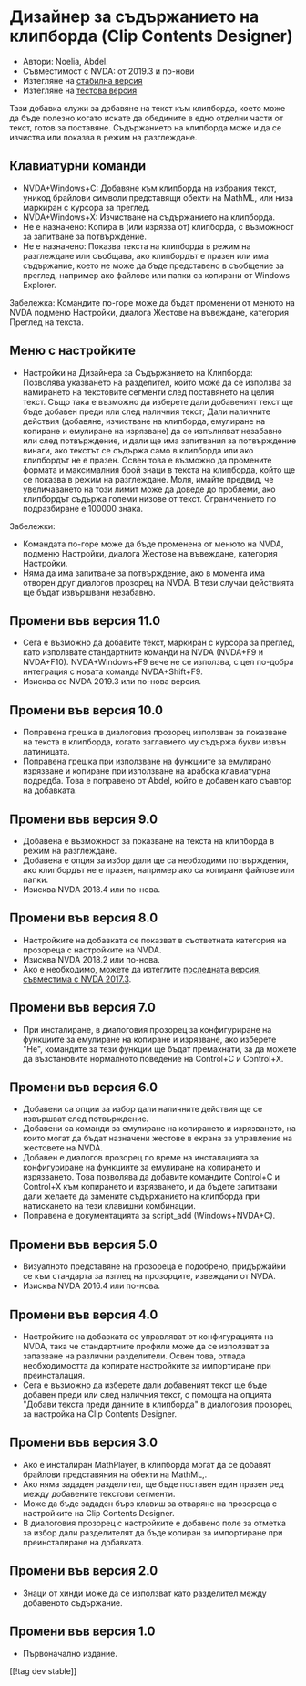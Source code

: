 # Дизайнер за съдържанието на клипборда (Clip Contents Designer) #

*	Автори: Noelia, Abdel.
*	Съвместимост с NVDA: от 2019.3 и по-нови
*	Изтегляне на [стабилна версия][1]
*	Изтегляне на [тестова версия][2]

Тази добавка служи за добавяне на текст към клипборда, което може да бъде
полезно когато искате да обедините в едно отделни части от текст, готов за
поставяне.  Съдържанието на клипборда може и да се изчиства или показва в
режим на разглеждане.

## Клавиатурни команди ##

* NVDA+Windows+C: Добавяне към клипборда на избрания текст, уникод брайлови
  символи представящи обекти на MathML, или низа маркиран с курсора за
  преглед.
* NVDA+Windows+X: Изчистване на съдържанието на клипборда.
* Не е назначено: Копира в (или изрязва от) клипборда, с възможност за
  запитване за потвърждение.
* Не е назначено: Показва текста на клипборда в режим на разглеждане или
  съобщава, ако клипбордът е празен или има съдържание, което не може да
  бъде представено в съобщение за преглед, например ако файлове или папки са
  копирани от Windows Explorer.

Забележка: Командите по-горе може да бъдат променени от менюто на NVDA
подменю Настройки, диалога Жестове на въвеждане, категория Преглед на
текста.

## Меню с настройките ##
*	Настройки на Дизайнера за Съдържанието на Клипборда: Позволява указването на разделител, който може да се използва за намирането на текстовите сегменти след поставянето на целия текст.
Също така е възможно да изберете дали добавеният текст ще бъде добавен преди или след наличния текст; Дали наличните действия (добавяне, изчистване на клипборда, емулиране на копиране и емулиране на изрязване) да се изпълняват незабавно или след потвърждение, и дали ще има запитвания за потвърждение винаги, ако текстът се съдържа само в клипборда или ако клипбордът не е празен.
Освен това е възможно да промените формата и максималния брой знаци в текста на клипборда, който ще се показва в режим на разглеждане. Моля, имайте предвид, че увеличаването на този лимит може да доведе до проблеми, ако клипбордът съдържа големи низове от текст. Ограничението по подразбиране е 100000 знака.

Забележки:

*	Командата по-горе може да бъде променена от менюто на NVDA,  подменю
  Настройки, диалога Жестове на въвеждане, категория Настройки.
*	Няма да има запитване за потвърждение, ако в момента има отворен друг
  диалогов прозорец на NVDA. В тези случаи действията ще бъдат извършвани
  незабавно.

## Промени във версия 11.0
* Сега е възможно да добавите текст, маркиран с курсора за преглед, като
  използвате стандартните команди на NVDA (NVDA+F9 и
  NVDA+F10). NVDA+Windows+F9 вече не се използва, с цел по-добра интеграция
  с новата команда NVDA+Shift+F9.
* Изисква се NVDA 2019.3 или по-нова версия.

## Промени във версия 10.0
* Поправена грешка в диалоговия прозорец използван за показване на текста в
  клипборда, когато заглавието му съдържа букви извън латиницата.
* Поправена грешка при използване на функциите за емулирано изрязване и
  копиране при използване на арабска клавиатурна подредба. Това е поправено
  от Abdel, който е добавен като съавтор на добавката.

## Промени във версия 9.0

* Добавена е възможност за показване на текста на клипборда в режим на
  разглеждане.
* Добавена е опция за избор дали ще са необходими потвърждения, ако
  клипбордът не е празен, например ако са копирани файлове или папки.
* Изисква NVDA 2018.4 или по-нова.

## Промени във версия 8.0 ##

* Настройките на добавката се показват в съответната категория на прозореца
  с настройките на NVDA.
* Изисква NVDA 2018.2 или по-нова.
* Ако е необходимо, можете да изтеглите [последната версия, съвместима с
  NVDA 2017.3][3].

## Промени във версия 7.0

* При инсталиране, в диалоговия прозорец за конфигуриране на функциите за
  емулиране на копиране и изрязване, ако изберете "Не", командите за тези
  функции ще бъдат премахнати, за да можете да възстановите нормалното
  поведение на Control+C и Control+X.

## Промени във версия 6.0

*	Добавени са опции за избор дали наличните действия  ще се извършват след потвърждение.
*	Добавени са команди за емулиране на копирането и изрязването, на които могат да бъдат назначени жестове в екрана за управление на жестовете на NVDA.
*	 Добавен е диалогов прозорец по време на инсталацията за конфигуриране на функциите за емулиране на копирането и изрязването. Това позволява да добавите командите Control+C и Control+X към копирането и изрязването, и да бъдете запитвани дали желаете да замените съдържанието на клипборда при натискането на тези клавишни комбинации.
*	Поправена е документацията за script_add (Windows+NVDA+C).

## Промени във версия 5.0 ##

*	Визуалното представяне на прозореца е подобрено, придържайки се към
  стандарта за изглед на прозорците, извеждани от NVDA.
*	Изисква NVDA 2016.4 или по-нова.

## Промени във версия 4.0 ##
*	Настройките на добавката се управляват от конфигурацията на NVDA, така че
  стандартните профили може да се използват за запазване на различни
  разделители. Освен това, отпада необходимостта да копирате настройките за
  импортиране при преинсталация.
*	Сега е възможно да изберете дали добавеният текст ще бъде добавен преди
  или след наличния текст, с помощта на опцията "Добави текста преди данните
  в клипборда" в диалоговия прозорец за настройка на Clip Contents Designer.

## Промени във версия 3.0 ##
*	Ако е инсталиран MathPlayer, в клипборда могат да се добавят брайлови
  представяния на обекти на MathML,.
*	Ако няма зададен разделител, ще бъде поставен един празен ред между
  добавените текстови сегменти.
*	Може да бъде зададен бърз клавиш за отваряне на прозореца с настройките на
  Clip Contents Designer.
*	В диалоговия прозорец с настройките е добавено поле за отметка за избор
  дали разделителят да бъде копиран за импортиране при преинсталиране на
  добавката.

## Промени във версия 2.0 ##
*	Знаци от хинди може да се използват като разделител между добавеното
  съдържание.

## Промени във версия 1.0 ##
*	Първоначално издание.

[[!tag dev stable]]

[1]: https://addons.nvda-project.org/files/get.php?file=ccd

[2]: https://addons.nvda-project.org/files/get.php?file=ccd-dev

[3]: https://addons.nvda-project.org/files/get.php?file=ccd-o
